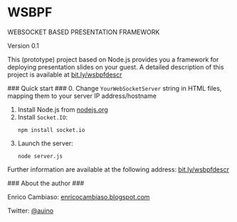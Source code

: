 # WSBPF
WEBSOCKET BASED PRESENTATION FRAMEWORK

Version 0.1

This (prototype) project based on Node.js provides you a framework for deploying presentation slides on your guest.
A detailed description of this project is available at [bit.ly/wsbpfdescr](http://bit.ly/wsbpfdescr)

### Quick start ###
 0. Change `YourWebSocketServer` string in HTML files, mapping them to your server IP address/hostname
 1. Install Node.js from [nodejs.org](https://nodejs.org)
 2. Install `Socket.IO`:
    ```
    npm install socket.io
    ```
 3. Launch the server:
    ```
    node server.js
    ```

Further information are available at the following address:
[bit.ly/wsbpfdescr](http://bit.ly/wsbpfdescr)

### About the author ###

Enrico Cambiaso: [enricocambiaso.blogspot.com](http://enricocambiaso.blogspot.com)

Twitter: [@auino](https://twitter.com/auino)
